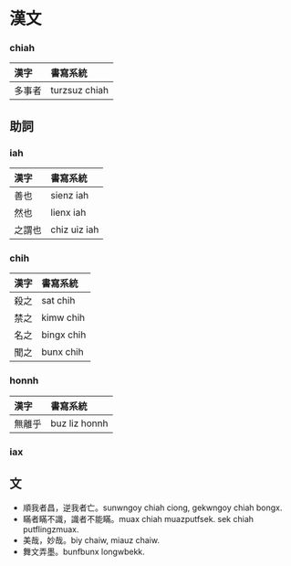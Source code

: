 # 漢文

### chiah

| 漢字 | 書寫系統 |
| :--- | :--- |
| 多事者 | turzsuz chiah |

## 助詞

### iah

| 漢字 | 書寫系統 |
| :--- | :--- |
| 善也 | sienz iah |
| 然也 | lienx iah |
| 之謂也 | chiz uiz iah |

### chih

| 漢字 | 書寫系統 |
| :--- | :--- |
| 殺之 | sat chih |
| 禁之 | kimw chih |
| 名之 | bingx chih |
| 聞之 | bunx chih |

### honnh

| 漢字 | 書寫系統 |
| :--- | :--- |
| 無離乎 | buz liz honnh |

### iax

## 文

* 順我者昌，逆我者亡。sunwngoy chiah ciong, gekwngoy chiah bongx.
* 瞞者瞞不識，識者不能瞞。muax chiah muazputfsek. sek chiah putflingzmuax.
* 美哉，妙哉。biy chaiw, miauz chaiw.
* 舞文弄墨。bunfbunx longwbekk.
